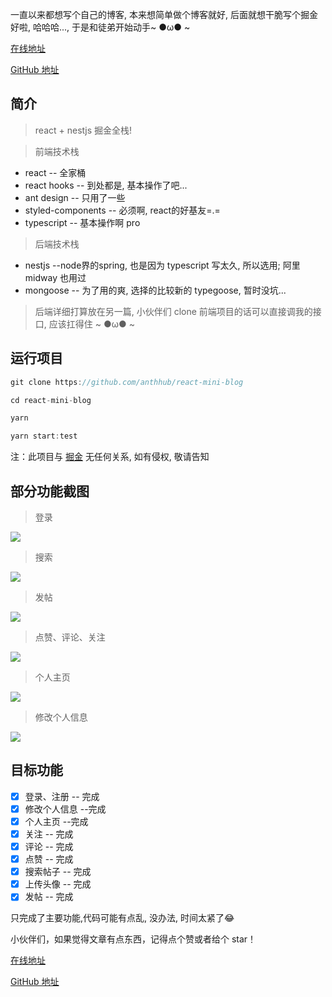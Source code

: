 
一直以来都想写个自己的博客, 本来想简单做个博客就好, 后面就想干脆写个掘金好啦, 哈哈哈..., 于是和徒弟开始动手~ ●ω● ~

  [在线地址](http://101.132.79.152/)
 
 [GitHub 地址](https://github.com/anthhub/react-mini-blog)


## 简介

> react + nestjs  掘金全栈!

> 前端技术栈

- react -- 全家桶
- react hooks -- 到处都是, 基本操作了吧...
- ant design -- 只用了一些
- styled-components -- 必须啊, react的好基友=.=
- typescript -- 基本操作啊 pro


> 后端技术栈 
- nestjs --node界的spring, 也是因为 typescript 写太久, 所以选用; 阿里 midway 也用过
- mongoose -- 为了用的爽, 选择的比较新的 typegoose, 暂时没坑... 

> 后端详细打算放在另一篇, 小伙伴们 clone 前端项目的话可以直接调我的接口, 应该扛得住 ~ ●ω● ~


## 运行项目
```javascript
git clone https://github.com/anthhub/react-mini-blog

cd react-mini-blog

yarn 

yarn start:test
```

注：此项目与  [掘金](https://juejin.im/timeline) 无任何关系, 如有侵权, 敬请告知

## 部分功能截图

> 登录


![](https://p1-jj.byteimg.com/tos-cn-i-t2oaga2asx/gold-user-assets/2019/12/8/16ee60cfd0e782f0~tplv-t2oaga2asx-image.image)

> 搜索

![](https://p1-jj.byteimg.com/tos-cn-i-t2oaga2asx/gold-user-assets/2019/12/8/16ee613608c334b6~tplv-t2oaga2asx-image.image)

> 发帖

![](https://p1-jj.byteimg.com/tos-cn-i-t2oaga2asx/gold-user-assets/2019/12/8/16ee614c7245f992~tplv-t2oaga2asx-image.image)

> 点赞、评论、关注

![](https://p1-jj.byteimg.com/tos-cn-i-t2oaga2asx/gold-user-assets/2019/12/8/16ee616d5abcbe31~tplv-t2oaga2asx-image.image)

> 个人主页

![](https://p1-jj.byteimg.com/tos-cn-i-t2oaga2asx/gold-user-assets/2019/12/8/16ee617c40aa5e6c~tplv-t2oaga2asx-image.image)


> 修改个人信息

![](https://p1-jj.byteimg.com/tos-cn-i-t2oaga2asx/gold-user-assets/2019/12/8/16ee6189b2d6338d~tplv-t2oaga2asx-image.image)



## 目标功能

- [x] 登录、注册 -- 完成
- [x] 修改个人信息 --完成
- [x] 个人主页 --完成
- [x] 关注 -- 完成
- [x] 评论 -- 完成
- [x] 点赞 -- 完成
- [x] 搜索帖子 -- 完成
- [x] 上传头像 -- 完成
- [x] 发帖 -- 完成

只完成了主要功能,代码可能有点乱, 没办法, 时间太紧了😂

 小伙伴们，如果觉得文章有点东西，记得点个赞或者给个 star！  
 
 [在线地址](http://101.132.79.152/)
 
 [GitHub 地址](https://github.com/anthhub/react-mini-blog)


 
